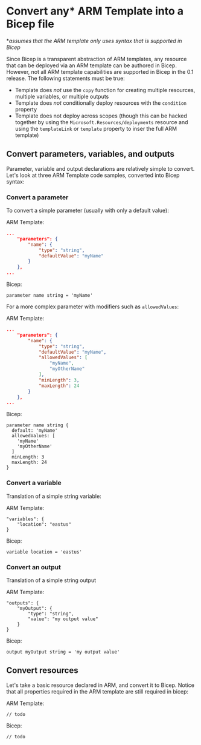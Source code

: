# Convert any* ARM Template into a Bicep file

**assumes that the ARM template only uses syntax that is supported in Bicep*

Since Bicep is a transparent abstraction of ARM templates, any resource that can be deployed via an ARM template can be authored in Bicep. However, not all ARM template capabilities are supported in Bicep in the 0.1 release. The following statements must be true:

* Template does *not* use the `copy` function for creating multiple resources, multiple variables, or multiple outputs
* Template does *not* conditionally deploy resources with the `condition` property
* Template does not deploy across scopes (though this can be hacked together by using the `Microsoft.Resources/deployments` resource and using the `templateLink` or `template` property to inser the full ARM template)


## Convert parameters, variables, and outputs

Parameter, variable and output declarations are relatively simple to convert. Let's look at three ARM Template code samples, converted into Bicep syntax:

### Convert a parameter

To convert a simple parameter (usually with only a default value):

ARM Template:
```json
...
    "parameters": {
        "name": {
            "type": "string",
            "defaultValue": "myName"
        }
    },
...
```

Bicep:
```
parameter name string = 'myName'
```

For a more complex parameter with modifiers such as `allowedValues`:

ARM Template:
```json
...
    "parameters": {
        "name": {
            "type": "string",
            "defaultValue": "myName",
            "allowedValues": [
                "myName",
                "myOtherName"
            ],
            "minLength": 3,
            "maxLength": 24
        }
    },
...
```

Bicep:

```
parameter name string {
  default: 'myName'
  allowedValues: [
    'myName'
    'myOtherName'
  ]
  minLength: 3
  maxLength: 24
}
```

### Convert a variable

Translation of a simple string variable:

ARM Template:

```
"variables": {
    "location": "eastus"
}
```

Bicep:

```
variable location = 'eastus'
```

### Convert an output

Translation of a simple string output

ARM Template:

```
"outputs": {
    "myOutput": {
        "type": "string",
        "value": "my output value"
    }
}
```

Bicep:

```
output myOutput string = 'my output value'
```

## Convert resources

Let's take a basic resource declared in ARM, and convert it to Bicep. Notice that all properties required in the ARM template are still required in bicep:

ARM Template:

```
// todo
```

Bicep: 

```
// todo
```